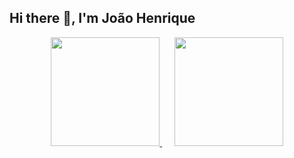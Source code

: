 ## Hi there 👋, I'm João Henrique


<div align="center">
  <a href="https://github.com/joaohgp-dev">
    <img height="174" src="https://github-readme-stats.vercel.app/api?username=joaohgp-dev&show_icons=true&theme=gotham&hide_border=true" />
  </a>
  &nbsp;&nbsp;&nbsp;&nbsp; <!-- Espaço invisível -->
  <a href="https://github.com/joaohgp-dev">
    <img height="174" src="https://github-readme-stats.vercel.app/api/top-langs/?username=joaohgp-dev&size_weight=0.5&count_weight=0.5&theme=gotham&layout=compact&card_width=320&hide_border=true" />
  </a>
</div>
